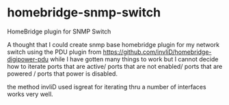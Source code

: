 # homebridge-snmp-switch
HomeBridge plugin for SNMP Switch

A thought that I could create snmp base homebridge plugin for my network switch using the PDU plugin from 
https://github.com/invliD/homebridge-digipower-pdu while I have gotten many things to work but I cannot 
decide how to iterate ports that are active/ ports that are not enabled/ ports that are powered / ports 
that power is disabled.

the method invliD used isgreat for iterating thru a number of interfaces works very well.
